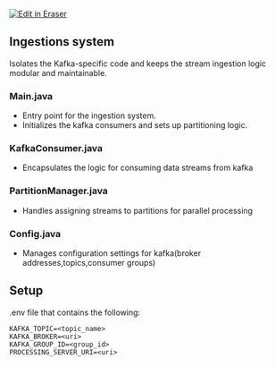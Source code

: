 <p><a target="_blank" href="https://app.eraser.io/workspace/AQbnNCWOnQ7kP7LTIxlv" id="edit-in-eraser-github-link"><img alt="Edit in Eraser" src="https://firebasestorage.googleapis.com/v0/b/second-petal-295822.appspot.com/o/images%2Fgithub%2FOpen%20in%20Eraser.svg?alt=media&amp;token=968381c8-a7e7-472a-8ed6-4a6626da5501"></a></p>

## Ingestions system
Isolates the Kafka-specific code and keeps the stream ingestion logic modular and maintainable.

### Main.java
- Entry point for the ingestion system. 
- Initializes the kafka consumers and sets up partitioning logic.
### KafkaConsumer.java
- Encapsulates the logic for consuming data streams from kafka
### PartitionManager.java
- Handles assigning streams to partitions for parallel processing
### Config.java
- Manages configuration settings for kafka(broker addresses,topics,consumer groups)
## Setup
.env file that contains the following:

```
KAFKA_TOPIC=<topic_name>
KAFKA_BROKER=<uri>
KAFKA_GROUP_ID=<group_id>
PROCESSING_SERVER_URI=<uri>
```




<!--- Eraser file: https://app.eraser.io/workspace/AQbnNCWOnQ7kP7LTIxlv --->